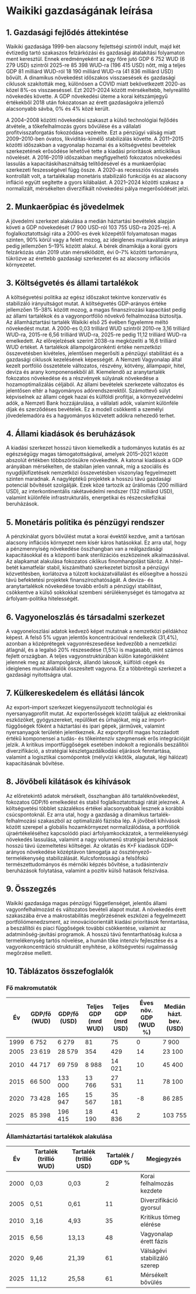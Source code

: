 # Waikiki gazdaságának leírása

## 1. Gazdasági fejlődés áttekintése

Waikiki gazdasága 1999-ben alacsony fejlettségi szintről indult, majd két évtizedig tartó szakaszos felzárkózási és gazdasági átalakítási folyamaton ment keresztül. Ennek eredményeként az egy főre jutó GDP 6 752 WUD (6 279 USD) szintről 2025-re 85 398 WUD-ra (196 415 USD) nőtt, míg a teljes GDP 81 milliárd WUD-ról 18 190 milliárd WUD-ra (41 836 milliárd USD) bővült. A dinamikus növekedést időszakos visszaesések és gazdasági ciklusok szakították meg, különösen a COVID miatt bekövetkezett 2020-as közel 8%-os visszaeséssel. Ezt 2021–2024 között mérsékeltebb, helyreállító növekedés követte. A GDP növekedési üteme a korai kétszámjegyű értékekből 2018 után fokozatosan az érett gazdaságokra jellemző alacsonyabb sávba, 0% és 4% közé került.

A 2004–2008 közötti növekedési szakaszt a külső technológiai fejlődés átvétele, a tőkefelhalmozás gyors bővülése és a vállalati profitvisszaforgatás fokozódása vezérelte. Ezt a pénzügyi válság miatt 2009–2010-ben óvatos, likviditás-kímélő stabilizálás követte. A 2011–2015 közötti időszakban a vagyonalap hozamai és a költségvetési bevételek szerkezetének erősödése lehetővé tette a kiadási prioritások anticiklikus növelését. A 2016–2019 időszakban megfigyelhető fokozatos növekedési lassulás a kapacitáskihasználtság telítődésével és a munkaerőpiac szerkezeti feszességével függ össze. A 2020-as recessziós visszaesés kontrollált volt, a tartalékalap monetáris stabilizáló funkciója és az alacsony infláció együtt segítette a gyors kilábalást. A 2021–2024 közötti szakasz a normalizált, mérsékelten diverzifikált növekedési pálya megerősödését jelzi.

## 2. Munkaerőpiac és jövedelmek

A jövedelmi szerkezet alakulása a medián háztartási bevételek alapján követi a GDP növekedését (7 900 USD-ról 103 755 USD-ra 2025-re). A foglalkoztatottsági ráta a 2000-es évek közepétől folyamatosan magas szinten, 90% körül vagy a felett mozog, az ideiglenes munkavállalók aránya pedig jellemzően 5–19% között alakul. A bérek dinamikája a korai gyors felzárkózás után 2019 után mérséklődött, évi 0–7% közötti tartományra, tükrözve az érettebb gazdasági szerkezetet és az alacsony inflációs környezetet.

## 3. Költségvetés és állami tartalékok

A költségvetési politika az egész időszakot tekintve konzervatív és stabilizáló irányultságot mutat. A költségvetés GDP-arányos értéke jellemzően 15–38% között mozog, a magas finanszírozási kapacitást pedig az állami tartalékok és a vagyonportfólió növekvő felhalmozása biztosítja. Az államháztartási tartalék Waikiki első 25 évében figyelemre méltó növekedést mutat. A 2000-es 0,03 trilliárd WUD szintről 2010-re 3,16 trilliárd WUD-ra, 2015-re 6,56 trilliárd WUD-ra, 2025-re pedig 11,12 trilliárd WUD-ra emelkedett. Az előrejelzések szerint 2038-ra megközelíti a 16,6 trilliárd WUD értéket. A tartalékok állampolgáronkénti értéke nemzetközi összevetésben kivételes, jelentősen megerősíti a pénzügyi stabilitást és a gazdasági ciklusok kezelésének képességét. A Nemzeti Vagyonalap által kezelt portfólió összetétele változatos, részvény, kötvény, állampapír, hitel, deviza és arany komponensekből áll. Kiemelendő az aranytartalék fokozatos növekedése és a részvények súlyának növekedése a hozamoptimalizálás céljából. Az állami bevételek szerkezete változatos és jelentősen eltér a hagyományos adórendszerektől. Számottevő súlyt képviselnek az állami cégek hazai és külföldi profitjai, a környezetvédelmi adók, a Nemzeti Bank hozzájárulása, a vállalati adók, valamint különféle díjak és szerződéses bevételek. Ez a modell csökkenti a személyi jövedelemadóra és a hagyományos közvetett adókra nehezedő terhet.

## 4. Állami kiadások és beruházások

A kiadási szerkezet hosszú távon kiemelkedik a tudományos kutatás és az egészségügy magas támogatottságával, amelyek 2015–2021 között abszolút értékben többszörösükre növekedtek. A katonai kiadások a GDP arányában mérsékelten, de stabilan jelen vannak, míg a szociális és nyugdíjkifizetések nemzetközi összevetésben viszonylag fegyelmezett szinten maradnak. A nagyléptékű projektek a hosszú távú gazdasági potenciál bővítését szolgálják. Ezek közé tartozik az űrállomás (200 milliárd USD), az interkontinentális rakétavédelmi rendszer (132 milliárd USD), valamint különféle infrastrukturális, energetikai és részecskefizikai beruházások.

## 5. Monetáris politika és pénzügyi rendszer

A pénzkínálat gyors bővülést mutat a korai évektől kezdve, amit a tartósan alacsony inflációs környezet nem kísér káros hatásokkal. Ez arra utal, hogy a pénzmennyiség növekedése összhangban van a reálgazdasági kapacitásokkal és a központi bank sterilizációs eszközeinek alkalmazásával. Az alapkamat alakulása fokozatos ciklikus finomhangolást tükröz. A hitel–betét kamatfelár stabil, kiszámítható szerkezetet biztosít a pénzügyi közvetítésben, korlátozva a túlzott kockázatvállalást és elősegítve a hosszú távú befektetési projektek finanszírozhatóságát. A deviza- és aranytartalékok növekedése tovább erősíti a pénzügyi stabilitást, csökkentve a külső sokkokkal szembeni sérülékenységet és támogatva az árfolyam-politika hitelességét.

## 6. Vagyoneloszlás és társadalmi szerkezet

A vagyoneloszlási adatok kedvező képet mutatnak a nemzetközi példákhoz képest. A felső 5% ugyan jelentős koncentrációval rendelkezik (31,4%), azonban a középrétegek vagyonrészesedése kedvezőbb a nemzetközi átlagnál, és a legalsó 20% részesedése (1,5%) is magasabb, mint számos fejlett országban. A teljes vagyonstruktúrában külön kategóriákként jelennek meg az állampolgárok, állandó lakosok, külföldi cégek és ideiglenes munkavállalók összesített vagyona. Ez a többrétegű szerkezet a gazdasági nyitottságra utal.

## 7. Külkereskedelem és ellátási láncok

Az export–import szerkezet kiegyensúlyozott technológiai és nyersanyagprofilt mutat. Az exporterősségek között találjuk az elektronikai eszközöket, gyógyszereket, repülőket és űrhajókat, míg az import-függőségek főként a háztartási és ipari gépek, járművek, valamint nyersanyagok területén jelentkeznek. Az exportprofil magas hozzáadott értékű komponensei a tudás- és tőkeintenzív szegmensek erős integrációját jelzik. A kritikus importfüggőségek esetében indokolt a regionális beszállítói diverzifikáció, a stratégiai készletgazdálkodási eljárások fenntartása, valamint a logisztikai csomópontok (mélyvízi kikötők, alagutak, légi hálózat) kapacitásának bővítése.

## 8. Jövőbeli kilátások és kihívások

Az előretekintő adatok mérsékelt, összhangban álló tartaléknövekedést, fokozatos GDP/fő emelkedést és stabil foglalkoztatottsági rátát jeleznek. A költségvetési többlet százalékos értékei alacsonyabbak lesznek a korábbi csúcspontoknál. Ez arra utal, hogy a gazdaság a dinamikus tartalék-felhalmozási szakaszból az optimalizáló fázisba lép. A jövőbeli kihívások között szerepel a globális hozamkörnyezet normalizálódása, a portfóliók újraértékeléséhez kapcsolódó piaci árfolyamkockázatok, a termelékenységi növekedés lassulása, valamint a nagy volumenű stratégiai beruházások hosszú távú üzemeltetési költségei. Az oktatás és K+F kiadások GDP-arányos növekedése középtávon támogatja az össztényező-termelékenység stabilizálását. Kulcsfontosságú a felsőfokú természettudományos és mérnöki képzés bővítése, a tudásintenzív beruházások folytatása, valamint a pozitív külső hatások felszívása.

## 9. Összegzés

Waikiki gazdasága magas pénzügyi függetlenséget, jelentős állami vagyonfelhalmozást és változatos bevételi alapot mutat. A növekedés érett szakaszába érve a makrostabilitás megőrzésének eszközei a fegyelmezett portfóliómenedzsment, az innovációorientált kiadási prioritások fenntartása, a beszállítói és piaci függőségek további csökkentése, valamint az adatminőség-javítási programok. A hosszú távú fenntarthatóság kulcsa a termelékenység tartós növelése, a humán tőke intenzív fejlesztése és a vagyonkoncentráció strukturált enyhítése, a költségvetési rugalmasság megőrzése mellett.

## 10. Táblázatos összefoglalók

### Fő makromutatók
| Év   | GDP/fő (WUD) | GDP/fő (USD) | Teljes GDP (mrd WUD) | Teljes GDP (mrd USD) | Éves növ. GDP (WUD %) | Medián házt. bev. (USD) |
| ---- | ------------ | ------------ | -------------------- | -------------------- | --------------------- | ----------------------- |
| 1999 | 6 752        | 6 279        | 81                   | 75                   | 0                     | 7 900                   |
| 2005 | 23 619       | 28 579       | 354                  | 429                  | 14                    | 23 100                  |
| 2010 | 44 717       | 69 759       | 8 988                | 14 021               | 10                    | 45 400                  |
| 2015 | 66 500       | 133 000      | 13 766               | 27 531               | 11                    | 78 100                  |
| 2020 | 73 428       | 165 947      | 15 567               | 35 181               | -8                    | 86 285                  |
| 2025 | 85 398       | 196 415      | 18 190               | 41 836               | 2                     | 103 755                 |

### Államháztartási tartalékok alakulása
| Év   | Tartalék (trillió WUD) | Tartalék (trillió USD) | Tartalék / GDP % | Megjegyzés                   |
| ---- | ---------------------- | ---------------------- | ---------------- | ---------------------------- |
| 2000 | 0,03                   | 0,03                   | 2                | Korai felhalmozás kezdete    |
| 2005 | 0,51                   | 0,61                   | 11               | Diverzifikáció gyorsul       |
| 2010 | 3,16                   | 4,93                   | 35               | Kritikus tömeg elérése       |
| 2015 | 6,56                   | 13,13                  | 48               | Vagyonalap érett fázis       |
| 2020 | 9,46                   | 21,39                  | 61               | Válságévi stabilizáló szerep |
| 2025 | 11,12                  | 25,58                  | 61               | Mérsékelt bővülés            |